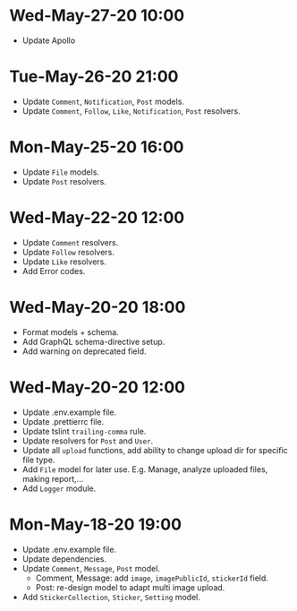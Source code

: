 # Wed-May-27-20 10:00

- Update Apollo

# Tue-May-26-20 21:00

- Update `Comment`, `Notification`, `Post` models.
- Update `Comment`, `Follow`, `Like`, `Notification`, `Post` resolvers.

# Mon-May-25-20 16:00

- Update `File` models.
- Update `Post` resolvers.

# Wed-May-22-20 12:00

- Update `Comment` resolvers.
- Update `Follow` resolvers.
- Update `Like` resolvers.
- Add Error codes.

# Wed-May-20-20 18:00

- Format models + schema.
- Add GraphQL schema-directive setup.
- Add warning on deprecated field.

# Wed-May-20-20 12:00

- Update .env.example file.
- Update .prettierrc file.
- Update tslint `trailing-comma` rule.
- Update resolvers for `Post` and `User`.
- Update all `upload` functions, add ability to change upload dir for specific file type.
- Add `File` model for later use. E.g. Manage, analyze uploaded files, making report,...
- Add `Logger` module.

# Mon-May-18-20 19:00

- Update .env.example file.
- Update dependencies.
- Update `Comment`, `Message`, `Post` model.
  - Comment, Message: add `image`, `imagePublicId`, `stickerId` field.
  - Post: re-design model to adapt multi image upload.
- Add `StickerCollection`, `Sticker`, `Setting` model.

